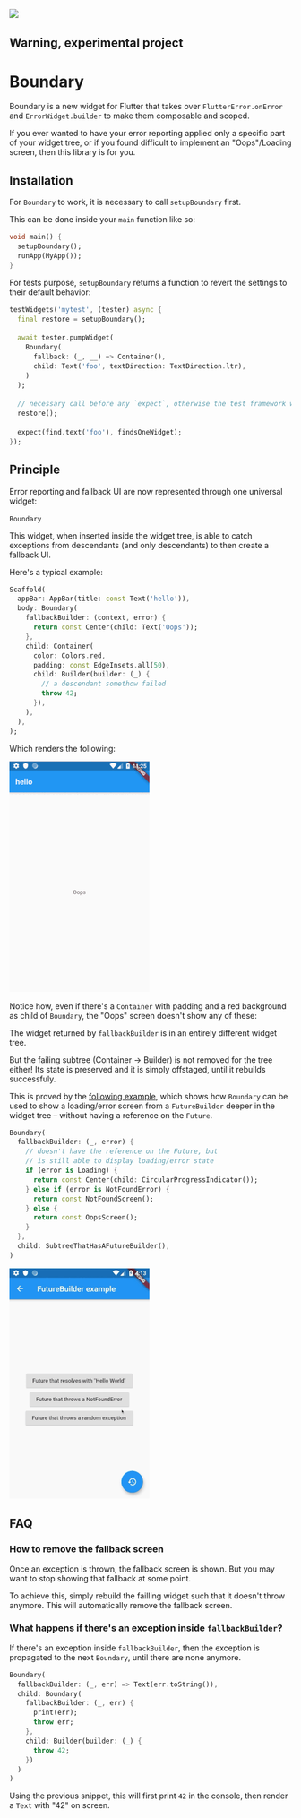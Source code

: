 <img
    src="https://cdn0.iconfinder.com/data/icons/poison-symbol/66/30-512.png"
    width="100px"
/> <h2>Warning, experimental project</h2>

# Boundary

Boundary is a new widget for Flutter that takes over `FlutterError.onError` and
`ErrorWidget.builder` to make them composable and scoped.

If you ever wanted to have your error reporting applied only a specific part of
your widget tree, or if you found difficult to implement an "Oops"/Loading
screen, then this library is for you.

## Installation

For `Boundary` to work, it is necessary to call `setupBoundary` first.

This can be done inside your `main` function like so:

```dart
void main() {
  setupBoundary();
  runApp(MyApp());
}
```

For tests purpose, `setupBoundary` returns a function to revert the settings
to their default behavior:

```dart
testWidgets('mytest', (tester) async {
  final restore = setupBoundary();

  await tester.pumpWidget(
    Boundary(
      fallback: (_, __) => Container(),
      child: Text('foo', textDirection: TextDirection.ltr),
    )
  );

  // necessary call before any `expect`, otherwise the test framework will throw
  restore();

  expect(find.text('foo'), findsOneWidget);
});
```

## Principle

Error reporting and fallback UI are now represented through one universal widget:

`Boundary`

This widget, when inserted inside the widget tree, is able to catch exceptions
from descendants (and only descendants) to then create a fallback UI.

Here's a typical example:

```dart
Scaffold(
  appBar: AppBar(title: const Text('hello')),
  body: Boundary(
    fallbackBuilder: (context, error) {
      return const Center(child: Text('Oops'));
    },
    child: Container(
      color: Colors.red,
      padding: const EdgeInsets.all(50),
      child: Builder(builder: (_) {
        // a descendant somethow failed
        throw 42;
      }),
    ),
  ),
);
```

Which renders the following:

![screenshot](https://raw.githubusercontent.com/rrousselGit/boundary/master/resources/example.gif?token=AEZ3I3LKSLRD32SLVLUBIMC5GRG7S)

Notice how, even if there's a `Container` with padding and a red background
as child of `Boundary`, the "Oops" screen doesn't show any of these:

The widget returned by `fallbackBuilder` is in an entirely different widget tree.

But the failing subtree (Container -> Builder) is not removed for the tree either!
Its state is preserved and it is simply offstaged, until it rebuilds successfuly.

This is proved by the [following example](https://github.com/rrousselGit/boundary/blob/master/example/lib/future_builder.dart), which shows how `Boundary` can be used
to show a loading/error screen from a `FutureBuilder` deeper in the widget tree
– without having a reference on the `Future`.

```dart
Boundary(
  fallbackBuilder: (_, error) {
    // doesn't have the reference on the Future, but
    // is still able to display loading/error state
    if (error is Loading) {
      return const Center(child: CircularProgressIndicator());
    } else if (error is NotFoundError) {
      return const NotFoundScreen();
    } else {
      return const OopsScreen();
    }
  },
  child: SubtreeThatHasAFutureBuilder(),
)
```

![future builder example](https://raw.githubusercontent.com/rrousselGit/boundary/master/resources/future_builder.gif?token=AEZ3I3NDM2W3MC34RXS5YXS5GSIEK)

## FAQ

### How to remove the fallback screen

Once an exception is thrown, the fallback screen is shown. But you may want to
stop showing that fallback at some point.

To achieve this, simply rebuild the failling widget such that it doesn't throw
anymore. This will automatically remove the fallback screen.

### What happens if there's an exception inside `fallbackBuilder`?

If there's an exception inside `fallbackBuilder`, then the exception is propagated
to the next `Boundary`, until there are none anymore.

```dart
Boundary(
  fallbackBuilder: (_, err) => Text(err.toString()),
  child: Boundary(
    fallbackBuilder: (_, err) {
      print(err);
      throw err;
    },
    child: Builder(builder: (_) {
      throw 42;
    })
  )
)
```

Using the previous snippet, this will first print `42` in the console, then
render a `Text` with "42" on screen.
